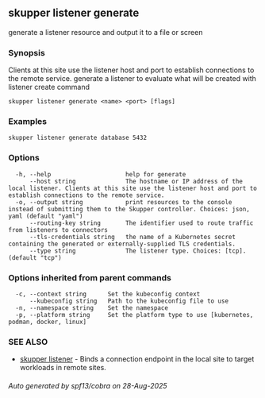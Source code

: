 ## skupper listener generate

generate a listener resource and output it to a file or screen

### Synopsis

Clients at this site use the listener host and port to establish connections to the remote service.
	generate a listener to evaluate what will be created with listener create command

```
skupper listener generate <name> <port> [flags]
```

### Examples

```
skupper listener generate database 5432
```

### Options

```
  -h, --help                     help for generate
      --host string              The hostname or IP address of the local listener. Clients at this site use the listener host and port to establish connections to the remote service.
  -o, --output string            print resources to the console instead of submitting them to the Skupper controller. Choices: json, yaml (default "yaml")
      --routing-key string       The identifier used to route traffic from listeners to connectors
      --tls-credentials string   the name of a Kubernetes secret containing the generated or externally-supplied TLS credentials.
      --type string              The listener type. Choices: [tcp]. (default "tcp")
```

### Options inherited from parent commands

```
  -c, --context string      Set the kubeconfig context
      --kubeconfig string   Path to the kubeconfig file to use
  -n, --namespace string    Set the namespace
  -p, --platform string     Set the platform type to use [kubernetes, podman, docker, linux]
```

### SEE ALSO

* [skupper listener](skupper_listener.md)	 - Binds a connection endpoint in the local site to target workloads in remote sites.

###### Auto generated by spf13/cobra on 28-Aug-2025
